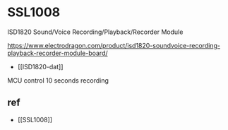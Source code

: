
# SSL1008

ISD1820 Sound/Voice Recording/Playback/Recorder Module

https://www.electrodragon.com/product/isd1820-soundvoice-recording-playback-recorder-module-board/

- [[ISD1820-dat]]


MCU control 
10 seconds recording 

## ref 

- [[SSL1008]]

